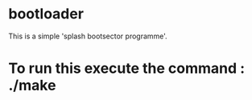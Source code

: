 # bootloader
This is a simple 'splash bootsector programme'.
# To run this execute the command : ./make
